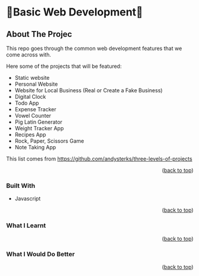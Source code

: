 # 💫Basic Web Development💫


<!-- ABOUT THE PROJECT -->
## About The Projec

This repo goes through the common web development features that we come across with.


Here some of the projects that will be featured:
* Static website
* Personal Website
* Website for Local Business (Real or Create a Fake Business)
* Digital Clock
* Todo App
* Expense Tracker
* Vowel Counter
* Pig Latin Generator
* Weight Tracker App
* Recipes App
* Rock, Paper, Scissors Game
* Note Taking App

This list comes from https://github.com/andysterks/three-levels-of-projects

<p align="right">(<a href="#top">back to top</a>)</p>

### Built With

* Javascript

<p align="right">(<a href="#top">back to top</a>)</p>


### What I Learnt

<p align="right">(<a href="#top">back to top</a>)</p>


### What I Would Do Better

<p align="right">(<a href="#top">back to top</a>)</p>
